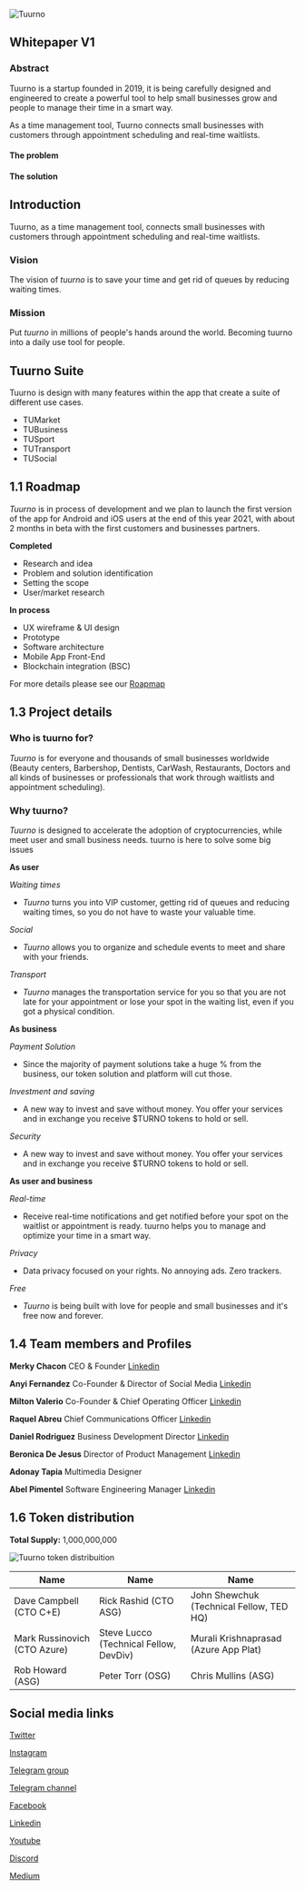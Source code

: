 ![Tuurno](https://tuurno.com/img/logoheader.png) 

## Whitepaper V1

### Abstract

Tuurno is a startup founded in 2019, it is being carefully designed and engineered to create a powerful tool to help small businesses grow and people to manage their time in a smart way.

As a time management tool, Tuurno connects small businesses with customers through appointment scheduling and real-time waitlists.

#### The problem



#### The solution



## Introduction

Tuurno, as a time management tool, connects small businesses with customers through appointment scheduling and real-time waitlists.

### Vision
The vision of *tuurno* is to save your time and get rid of queues by reducing waiting times.

### Mission
Put *tuurno* in millions of people's hands around the world. Becoming tuurno into a daily use tool for people.


## Tuurno Suite

Tuurno is design with many features within the app that create a suite of different use cases.

* TUMarket
* TUBusiness
* TUSport
* TUTransport
* TUSocial

## 1.1 Roadmap

*Tuurno* is in process of development and we plan to launch the first version of the app for Android and iOS users at the end of this year 2021, with about 2 months in beta with the first customers and businesses partners.

**Completed**

* Research and idea
* Problem and solution identification
* Setting the scope
* User/market research

**In process**
* UX wireframe & UI design
* Prototype
* Software architecture
* Mobile App Front-End
* Blockchain integration (BSC)

For more details please see our [Roapmap](https://tuurno.com/#roadmap)

## 1.3 Project details  

### Who is tuurno for?

*Tuurno* is for everyone and thousands of small businesses worldwide (Beauty centers, Barbershop, Dentists, CarWash, Restaurants, Doctors and all kinds of businesses or professionals that work through waitlists and appointment scheduling).

### Why tuurno? 

*Tuurno* is designed to accelerate the adoption of cryptocurrencies, while meet user and small business needs. tuurno is here to solve some big issues

**As user**

*Waiting times*

* *Tuurno* turns you into VIP customer, getting rid of queues and reducing waiting times, so you do not have to waste your valuable time.

*Social*

* *Tuurno* allows you to organize and schedule events to meet and share with your friends.

*Transport*

* *Tuurno* manages the transportation service for you so that you are not late for your appointment or lose your spot in the waiting list, even if you got a physical condition.

**As business**

*Payment Solution*

* Since the majority of payment solutions take a huge % from the business, our token solution and platform will cut those.

*Investment and saving*

* A new way to invest and save without money. You offer your services and in exchange you receive $TURNO tokens to hold or sell.

*Security*

* A new way to invest and save without money. You offer your services and in exchange you receive $TURNO tokens to hold or sell.

**As user and business**

*Real-time*

* Receive real-time notifications and get notified before your spot on the waitlist or appointment is ready. tuurno helps you to manage and optimize your time in a smart way.

*Privacy*

* Data privacy focused on your rights. No annoying ads. Zero trackers.

*Free*

* *Tuurno* is being built with love for people and small businesses and it's free now and forever.

## 1.4 Team members and Profiles

**Merky Chacon** CEO & Founder [Linkedin](https://www.linkedin.com/in/merky-chacon-de-jesus-84a37416b/)

**Anyi Fernandez** Co-Founder & Director of Social Media [Linkedin](https://www.linkedin.com/in/anyi-fern%C3%A1ndez-a68742218/)

**Milton Valerio** Co-Founder & Chief Operating Officer [Linkedin](https://www.linkedin.com/in/miltonvalerio/)

**Raquel Abreu** Chief Communications Officer [Linkedin](https://www.linkedin.com/in/raquel-abreu-nu%C3%B1ez-88773413a/)

**Daniel Rodriguez** Business Development Director [Linkedin](https://www.linkedin.com/in/paolorodriguezrd/)

**Beronica De Jesus** Director of Product Management [Linkedin](https://www.linkedin.com/in/beronicadejesus/)

**Adonay Tapia** Multimedia Designer

**Abel Pimentel** Software Engineering Manager [Linkedin](https://www.linkedin.com/in/abeldjesusp/)

## 1.6 Token distribution

**Total Supply:** 1,000,000,000

![Tuurno token distribuition](https://tuurno.com/tokendistribution.jpg)

Name | Name | Name |
---------------------------- | -------------------------------------- | ----------------------------------------
Dave Campbell (CTO C+E)      | Rick Rashid (CTO ASG)                  | John Shewchuk (Technical Fellow, TED HQ)
Mark Russinovich (CTO Azure) | Steve Lucco (Technical Fellow, DevDiv) | Murali Krishnaprasad (Azure App Plat)
Rob Howard (ASG)             | Peter Torr  (OSG)                      | Chris Mullins (ASG)

## Social media links

[Twitter](https://twitter.com/tuurnoapp)

[Instagram](https://instagram.com/tuurnoapp)

[Telegram group](https://t.me/tuurnoapp)

[Telegram channel](https://t.me/tuurnoapp_ann)

[Facebook](https://facebook.com/tuurnoapp)

[Linkedin](https://www.linkedin.com/company/tuurno)

[Youtube](https://www.youtube.com/channel/UCl0AADWQf63SwaN7Mmm_Cww?sub_confirmation=1)

[Discord](https://discord.gg/nzp2kXHjuY)

[Medium](https://medium.com/@tuurnoapp)



